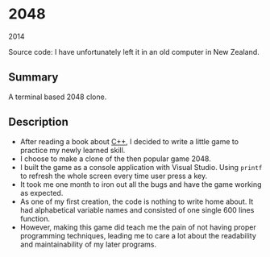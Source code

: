 # 2048
2014

Source code: I have unfortunately left it in an old computer in New Zealand.

## Summary
A terminal based 2048 clone.

## Description
- After reading a book about [C++](../skills/cpp.md), I decided to write a little game to practice my newly learned skill.
- I choose to make a clone of the then popular game 2048.
- I built the game as a console application with Visual Studio. Using `printf` to refresh the whole screen every time user press a key.
- It took me one month to iron out all the bugs and have the game working as expected.
- As one of my first creation, the code is nothing to write home about. It had alphabetical variable names and consisted of one single 600 lines function.
- However, making this game did teach me the pain of not having proper programming techniques, leading me to care a lot about the readability and maintainability of my later programs.
